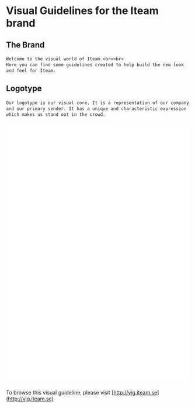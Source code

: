 Visual Guidelines for the Iteam brand
=====================================


## The Brand

	Welcome to the visual world of Iteam.<br><br>
	Here you can find some guidelines created to help build the new look and feel for Iteam.

## Logotype
	Our logotype is our visual core. It is a representation of our company and our primary sender. It has a unique and characteristic expression which makes us stand out in the crowd.

![images/Iteam-Logotype-White.svg](images/Iteam-Logotype-White.svg)

To browse this visual guideline, please visit [http://vig.iteam.se](http://vig.iteam.se)